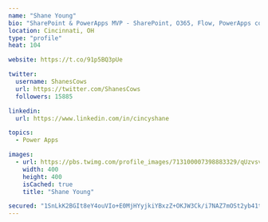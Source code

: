 ```yaml
---
name: "Shane Young"
bio: "SharePoint & PowerApps MVP - SharePoint, O365, Flow, PowerApps consulting? @PowerApps911 | Pure Snark? You found it."
location: Cincinnati, OH
type: "profile"
heat: 104

website: https://t.co/91p5BQ3pUe

twitter:
  username: ShanesCows
  url: https://twitter.com/ShanesCows
  followers: 15885

linkedin:
  url: https://www.linkedin.com/in/cincyshane

topics:
  - Power Apps

images:
  - url: https://pbs.twimg.com/profile_images/713100007398883329/qUzvsvQ3_400x400.jpg
    width: 400
    height: 400
    isCached: true
    title: "Shane Young"

secured: "1SnLkK2BGIt8eY4ouVIo+E0MjHYyjkiYBxzZ+OKJW3Ck/i7NAZ7mOSt2yb41tA/IWdxDwGYZKQfWZtZCrbP7B8DNXg/WSsjSDtCpG5x/qiQyNoLn50xrjgxyDtQs4BJlZAmUvxUdSvUplnibe9FmGTfXSigIsN7YOVRfXhvx06HcAF47o4l/9/UwzTtogIMDoccR1oGawKyI3X8/GCooaSd5oY7uTvzRleCsxsUyAK7I+7z7/dXFwmY2OT7yph5NbnMJSIZuh6cKDX1wv3l1eDKBYVwVkgJFEutvOWyzk1YIi2zD1QHtecIYsAUS8muNSRgAElyICofBt9tuCDuoWwEP3qNYSW5XcNT4j5DBfPoeJr/D5s4CAZfUJ15r1fa864S/ansGK6wCM/yPBSQTjwzh/vsd2gDV+QRUeDTX5HY=;61KMrkXjNhtPERucxp2RMQ=="
---
```


